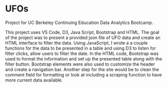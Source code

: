 # UFOs
Project for UC Berkeley Continuing Education Data Analytics Bootcamp.

This project uses VS Code, D3, Java Script, Bootstrap and HTML. The goal of the project was to present a provided json file of UFO data and create an HTML interface to filter the data. Using JavaScript, I wrote a a couple functions for the data to be presented in a table and using D3 to listen for filter clicks, allow users to filter the date. In the HTML code, Bootstrap was used to format the information and set up the presented table along with the filter button. Bootstrap elements were also used to customize the header and create a navigation bar. Another step for the site would be to clean the comment field for formatting or look at including a scraping function to have more current data available. 



